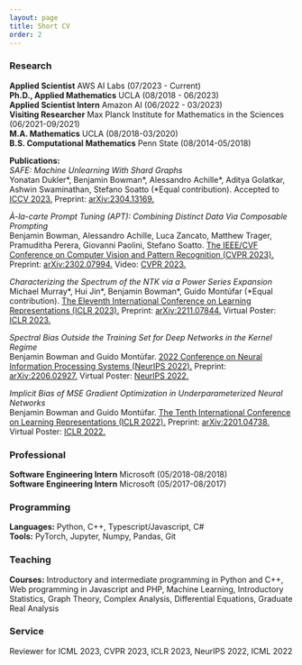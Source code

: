 ```yaml
---
layout: page
title: Short CV
order: 2
---
```


### Research
**Applied Scientist** AWS AI Labs (07/2023 - Current)<br>
**Ph.D., Applied Mathematics** UCLA (08/2018 - 06/2023)<br>
**Applied Scientist Intern** Amazon AI (06/2022 - 03/2023)<br>
**Visiting Researcher** Max Planck Institute for Mathematics in the Sciences (06/2021-09/2021)<br>
**M.A. Mathematics** UCLA (08/2018-03/2020)<br>
**B.S. Computational Mathematics** Penn State (08/2014-05/2018)<br>

**Publications:**<br>
*SAFE: Machine Unlearning With Shard Graphs*<br>
Yonatan Dukler\*, Benjamin Bowman\*, Alessandro Achille\*, Aditya Golatkar, Ashwin Swaminathan, Stefano Soatto (\*Equal contribution).
Accepted to [ICCV 2023.](https://iccv2023.thecvf.com/)
Preprint: [arXiv:2304.13169.](https://arxiv.org/abs/2304.13169)

*À-la-carte Prompt Tuning (APT): Combining Distinct Data Via Composable Prompting*<br>
Benjamin Bowman, Alessandro Achille, Luca Zancato, Matthew Trager, Pramuditha Perera, Giovanni Paolini, Stefano Soatto.  [The IEEE/CVF Conference on Computer Vision and Pattern Recognition (CVPR 2023).](https://openaccess.thecvf.com/content/CVPR2023/html/Bowman_A-La-Carte_Prompt_Tuning_APT_Combining_Distinct_Data_via_Composable_Prompting_CVPR_2023_paper.html)  Preprint: [arXiv:2302.07994.](https://arxiv.org/abs/2302.07994) Video: [CVPR 2023.](https://youtu.be/FQ8s-0HDtTE)

*Characterizing the Spectrum of the NTK via a Power Series Expansion*<br>
Michael Murray\*, Hui Jin\*, Benjamin Bowman\*, Guido Montúfar (\*Equal contribution). 
[The Eleventh International Conference on Learning Representations (ICLR 2023).](https://openreview.net/forum?id=Tvms8xrZHyR)
Preprint: [arXiv:2211.07844.](https://arxiv.org/abs/2211.07844) Virtual Poster: [ICLR 2023.](https://iclr.cc/virtual/2023/poster/11464)

*Spectral Bias Outside the Training Set for Deep Networks in the Kernel Regime*<br>
Benjamin Bowman and Guido Montúfar.  [2022 Conference on Neural Information Processing Systems (NeurIPS 2022).](https://proceedings.neurips.cc/paper_files/paper/2022/hash/c4006ff54a7bbda74c09bad6f7586f5b-Abstract-Conference.html) Preprint: [arXiv:2206.02927.](https://arxiv.org/abs/2206.02927) Virtual Poster: [NeurIPS 2022.](https://slideslive.com/38991100/spectral-bias-outside-the-training-set-for-deep-networks-in-the-kernel-regime)

*Implicit Bias of MSE Gradient Optimization in Underparameterized Neural Networks*<br>
Benjamin Bowman and Guido Montúfar. [The Tenth International Conference on Learning Representations (ICLR 2022).](https://openreview.net/forum?id=VLgmhQDVBV) Preprint: [arXiv:2201.04738.](https://arxiv.org/abs/2201.04738) Virtual Poster: [ICLR 2022.](https://iclr.cc/virtual/2022/poster/7090)


### Professional
**Software Engineering Intern** Microsoft (05/2018-08/2018)<br>
**Software Engineering Intern** Microsoft (05/2017-08/2017)

### Programming
**Languages:** Python, C++, Typescript/Javascript, C\#<br>
**Tools:** PyTorch, Jupyter, Numpy, Pandas, Git

### Teaching
**Courses:** Introductory and intermediate programming in Python and C++, Web programming in Javascript and PHP, Machine Learning, Introductory Statistics, Graph Theory, Complex Analysis, Differential Equations, Graduate Real Analysis

### Service
Reviewer for ICML 2023, CVPR 2023, ICLR 2023, NeurIPS 2022, ICML 2022
